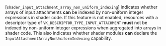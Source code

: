 [`shader_input_attachment_array_non_uniform_indexing`] indicates whether
arrays of input attachments  **can**  be indexed by non-uniform integer
expressions in shader code.
If this feature is not enabled, resources with a descriptor type of
`VK_DESCRIPTOR_TYPE_INPUT_ATTACHMENT` **must**  not be indexed by
non-uniform integer expressions when aggregated into arrays in shader
code.
This also indicates whether shader modules  **can**  declare the
`InputAttachmentArrayNonUniformIndexing` capability.